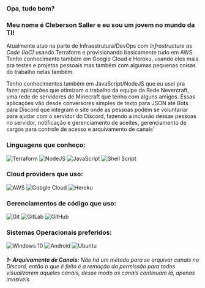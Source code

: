 ### Opa, tudo bom?
### Meu nome é Cleberson Saller e eu sou um jovem no mundo da TI!

Atualmente atuo na parte de Infraestrutura/DevOps com _Infrastructure as Code (IaC)_ usando Terraform e provisionando basicamente tudo em AWS. Tenho conhecimento também em Google Cloud e Heroku, usando eles mais pra testes e projetos pessoais mas também com algumas pequenas coisas do trabalho nelas também.

Tenho conhecimentos também em JavaScript/NodeJS que eu usei pra fazer aplicações que otimizam o trabalho da equipe da Rede Nevercraft, uma rede de servidores de Minecraft que tenho com alguns amigos. Essas aplicações vão desde conversores simples de texto para JSON até Bots para Discord que integram o site onde as pessoas podem se voluntariar para ajudar com o servidor do Discord, fazendo a inclusão dessas pessoas no servidor, notificação e gerenciamento de aceites, gerenciamento de cargos para controle de acesso e arquivamento de canais¹ 

### Linguagens que conheço:
<img alt="Terraform" src="https://img.shields.io/badge/terraform%20-%235835CC.svg?&style=for-the-badge&logo=terraform&logoColor=white"/> <img alt="NodeJS" src="https://img.shields.io/badge/node.js%20-%2343853D.svg?&style=for-the-badge&logo=node.js&logoColor=white"/> <img alt="JavaScript" src="https://img.shields.io/badge/javascript%20-%23323330.svg?&style=for-the-badge&logo=javascript&logoColor=%23F7DF1E"/> <img alt="Shell Script" src="https://img.shields.io/badge/shell_script%20-%23121011.svg?&style=for-the-badge&logo=gnu-bash&logoColor=white"/>  

### Cloud providers que uso:
<img alt="AWS" src="https://img.shields.io/badge/AWS%20-%23FF9900.svg?&style=for-the-badge&logo=amazon-aws&logoColor=white"/> <img alt="Google Cloud" src="https://img.shields.io/badge/Google%20Cloud%20-%234285F4.svg?&style=for-the-badge&logo=google-cloud&logoColor=white"/> <img alt="Heroku" src="https://img.shields.io/badge/heroku%20-%23430098.svg?&style=for-the-badge&logo=heroku&logoColor=white"/>

### Gerenciamentos de código que uso:
<img alt="Git" src="https://img.shields.io/badge/git%20-%23F05033.svg?&style=for-the-badge&logo=git&logoColor=white"/> <img alt="GitLab" src="https://img.shields.io/badge/gitlab%20-%23181717.svg?&style=for-the-badge&logo=gitlab&logoColor=white"/> <img alt="GitHub" src="https://img.shields.io/badge/github%20-%23121011.svg?&style=for-the-badge&logo=github&logoColor=white"/>

### Sistemas Operacionais preferidos:
<img alt="Windows 10" src="https://img.shields.io/badge/Windows-0078D6?style=for-the-badge&logo=windows&logoColor=white" /> <img alt="Android" src="https://img.shields.io/badge/Android-3DDC84?style=for-the-badge&logo=android&logoColor=white" /> <img alt="Ubuntu" src="https://img.shields.io/badge/Ubuntu-E95420?style=for-the-badge&logo=ubuntu&logoColor=white" />


###### **1- Arquivamento de Canais:** Não há um método para se arquivar canais no Discord, então o que é feito é a remoção da permissão para todos visualizarem aqueles canais, desse modo os canais continuam lá, apenas *invisíveis*.
